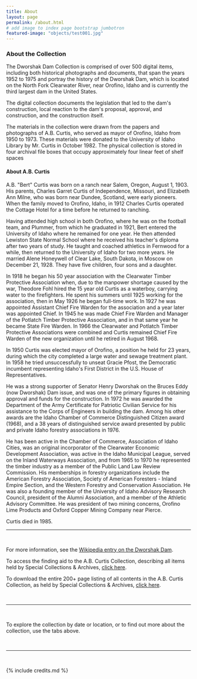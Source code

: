 ```yaml
---
title: About
layout: page
permalink: /about.html
# add image to index page bootstrap jumbotron
featured-image: "objects/test001.jpg"
---
```

<h3>About the Collection</h3>

<p>The Dworshak Dam Collection is comprised of over 500 digital items, including both historical photographs and documents, that span the years 1952 to 1975 and portray the history of the Dworshak Dam, which is located on the North Fork Clearwater River, near Orofino, Idaho and is currently the third largest dam in the United States.</p>

<p>The digital collection documents the legislation that led to the dam's construction, local reaction to the dam's proposal, approval, and construction, and the construction itself.</p>

<p>The materials in the collection were drawn from the papers and photographs of A.B. Curtis, who served as mayor of Orofino, Idaho from 1950 to 1973. These materials were donated to the University of Idaho Library by Mr. Curtis in October 1982. The physical collection is stored in four archival file boxes that occupy approximately four linear feet of shelf spaces</p>

<h4>About A.B. Curtis</h4>

<p>A.B. "Bert" Curtis was born on a ranch near Salem, Oregon, August 1, 1903. His parents, Charles Garret Curtis of Independence, Missouri, and Elizabeth Ann Milne, who was born near Dundee, Scotland, were early pioneers. When the family moved to Orofino, Idaho, in 1912 Charles Curtis operated the Cottage Hotel for a time before he returned to ranching.</p>

<p>Having attended high school in both Orofino, where he was on the football team, and Plummer, from which he graduated in 1921, Bert entered the University of Idaho where he remained for one year. He then attended Lewiston State Normal School where he received his teacher's diploma after two years of study. He taught and coached athletics in Fernwood for a while, then returned to the University of Idaho for two more years. He married Alene Honeywell of Clear Lake, South Dakota, in Moscow on December 21, 1928. They have five children, four sons and a daughter.</p>

<p>In 1918 he began his 50 year association with the Clearwater Timber Protective Association when, due to the manpower shortage caused by the war, Theodore Fohl hired the 15 year old Curtis as a waterboy, carrying water to the firefighters. He spent his summers until 1925 working for the association, then in May 1926 he began full-time work. In 1927 he was appointed Assistant Chief Fire Warden for the association and a year later was appointed Chief. In 1945 he was made Chief Fire Warden and Manager of the Potlatch Timber Protective Association, and in that same year he became State Fire Warden. In 1966 the Clearwater and Potlatch Timber Protective Associations were combined and Curtis remained Chief Fire Warden of the new organization until he retired in August 1968.</p>

<p>In 1950 Curtis was elected mayor of Orofino, a position he held for 23 years, during which the city completed a large water and sewage treatment plant. In 1958 he tried unsuccessfully to unseat Gracie Pfost, the Democratic incumbent representing Idaho's First District in the U.S. House of Representatives.</p>

<p>He was a strong supporter of Senator Henry Dworshak on the Bruces Eddy (now Dworshak) Dam issue, and was one of the primary figures in obtaining approval and funds for the construction. In 1972 he was awarded the Department of the Army Certificate for Patriotic Civilian Service for his assistance to the Corps of Engineers in building the dam. Among his other awards are the Idaho Chamber of Commerce Distinguished Citizen award (1968), and a 38 years of distinguished service award presented by public and private Idaho forestry associations in 1976.</p>

<p>He has been active in the Chamber of Commerce, Association of Idaho Cities, was an original incorporator of the Clearwater Economic Development Association, was active in the Idaho Municipal League, served on the Inland Waterways Association, and from 1965 to 1970 he represented the timber industry as a member of the Public Land Law Review Commission. His memberships in forestry organizations include the American Forestry Association, Society of American Foresters - Inland Empire Section, and the Western Forestry and Conservation Association. He was also a founding member of the University of Idaho Advisory Research Council, president of the Alumni Association, and a member of the Athletic Advisory Committee. He was president of two mining concerns, Orofino Lime Products and Oxford Copper Mining Company near Pierce.</p>

<p>Curtis died in 1985.</p>


<hr>
<br>
<p>For more information, see the <a href="https://en.wikipedia.org/wiki/Dworshak_Dam">Wikipedia entry on the Dworshak Dam</a>.</p>

<p>To access the finding aid to the A.B. Curtis Collection, describing all items held by Special Collections & Archives, <a href="https://digital.lib.uidaho.edu/cdm4/document.php?CISOROOT=/spec_fa&CISOPTR=2813&REC=3&_ga=2.103297856.1990625513.1567545641-748017992.1559843627">click here</a>.</p>

<p>To download the entire 200+ page listing of all contents in the A.B. Curtis Collection, as held by Special Collections & Archives, <a href="https://digital.lib.uidaho.edu/cgi-bin/showfile.exe?CISOROOT=/spec_fa&CISOPTR=1582&CISOMODE=print&_ga=2.103297856.1990625513.1567545641-748017992.1559843627">click here</a>.</p>
<br>
<hr>
<br>
<p>To explore the collection by date or location, or to find out more about the collection, use the tabs above.</p>
<br>
<hr>
<br>

{% include credits.md %}
